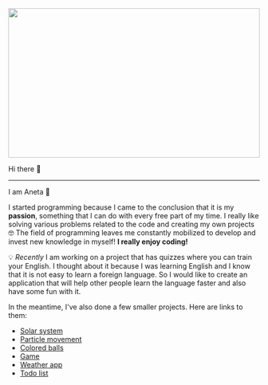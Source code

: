 <img src="https://user-images.githubusercontent.com/58802893/229369851-febece0b-35fa-4ca7-b1e8-216fe5edd296.jpg" width="100%" height="300" />
 
Hi there 👋
___

I am Aneta 🦋 

I started programming because I came to the conclusion that it is my **passion**, something that I can do with every free part of my time. I really like solving various problems related to the code and creating my own projects 🤓 The field of programming leaves me constantly mobilized to develop and invest new knowledge in myself! **I really enjoy coding!** 

💡 *Recently* I am working on a project that has quizzes where you can train your English. I thought about it because I was learning English and I know that it is not easy to learn a foreign language. So I would like to create an application that will help other people learn the language faster and also have some fun with it.

In the meantime, I've also done a few smaller projects. Here are links to them:

* [Solar system](https://codesandbox.io/s/solar-system-forked-dd77v7)
* [Particle movement](https://codesandbox.io/s/particle-movement-forked-50qeo6?file=/index.html:82-99)
* [Colored balls](https://codesandbox.io/s/colored-balls-forked-lcl1ve?file=/index.html)
* [Game](https://codesandbox.io/s/game-forked-qq7z7g?file=/index.html)
* [Weather app](https://codesandbox.io/s/weather-app-p4ncf2?file=/src/setupTests.js)
* [Todo list](https://codesandbox.io/s/todo-list-forked-t9nvhs)

<!--
**butterfly-123/butterfly-123** is a ✨ _special_ ✨ repository because its `README.md` (this file) appears on your GitHub profile.

Here are some ideas to get you started:

- 🔭 I’m currently working on ...
- 🌱 I’m currently learning ...
- 👯 I’m looking to collaborate on ...
- 🤔 I’m looking for help with ...
- 💬 Ask me about ...
- 📫 How to reach me: ...
- 😄 Pronouns: ...
- ⚡ Fun fact: ...
-->
